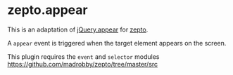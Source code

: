 zepto.appear
============

This is an adaptation of [jQuery.appear](http://code.google.com/p/jquery-appear/) for [zepto](http://zeptojs.com).

A `appear` event is triggered when the target element appears on the screen.

This plugin requires the `event` and `selector` modules 
https://github.com/madrobby/zepto/tree/master/src

